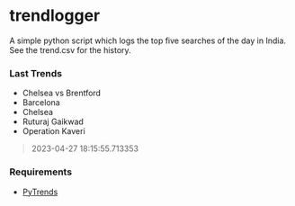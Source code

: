 # trendlogger
A simple python script which logs the top five searches of the day in India.<br>See the trend.csv for the history.<br>

<!-- Last Trends -->
### Last Trends
* Chelsea vs Brentford
* Barcelona
* Chelsea
* Ruturaj Gaikwad
* Operation Kaveri
> 2023-04-27 18:15:55.713353

<!-- Requirements -->
### Requirements
* [PyTrends](https://github.com/dreyco676/pytrends)
